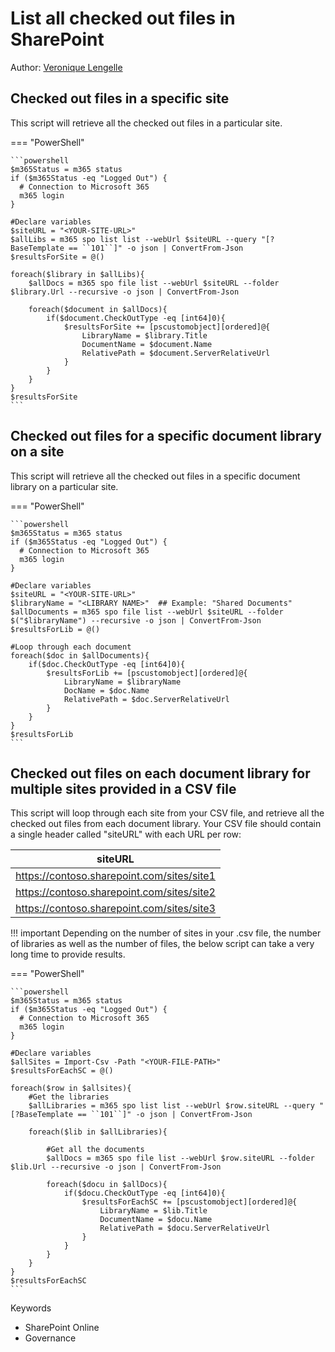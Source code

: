 # List all checked out files in SharePoint

Author: [Veronique Lengelle](https://veronicageek.com/2020/find-checked-out-files-across-multiple-site-collections/)

## Checked out files in a specific site

This script will retrieve all the checked out files in a particular site.

=== "PowerShell"

    ```powershell
    $m365Status = m365 status
    if ($m365Status -eq "Logged Out") {
      # Connection to Microsoft 365
      m365 login
    }

    #Declare variables
    $siteURL = "<YOUR-SITE-URL>"
    $allLibs = m365 spo list list --webUrl $siteURL --query "[?BaseTemplate == ``101``]" -o json | ConvertFrom-Json
    $resultsForSite = @()

    foreach($library in $allLibs){
        $allDocs = m365 spo file list --webUrl $siteURL --folder $library.Url --recursive -o json | ConvertFrom-Json

        foreach($document in $allDocs){
            if($document.CheckOutType -eq [int64]0){
                $resultsForSite += [pscustomobject][ordered]@{
                    LibraryName = $library.Title
                    DocumentName = $document.Name
                    RelativePath = $document.ServerRelativeUrl
                }
            }
        }
    }
    $resultsForSite
    ```

## Checked out files for a specific document library on a site

This script will retrieve all the checked out files in a specific document library on a particular site.

=== "PowerShell"

    ```powershell
    $m365Status = m365 status
    if ($m365Status -eq "Logged Out") {
      # Connection to Microsoft 365
      m365 login
    }

    #Declare variables
    $siteURL = "<YOUR-SITE-URL>"
    $libraryName = "<LIBRARY NAME>"  ## Example: "Shared Documents"
    $allDocuments = m365 spo file list --webUrl $siteURL --folder $("$libraryName") --recursive -o json | ConvertFrom-Json
    $resultsForLib = @()

    #Loop through each document
    foreach($doc in $allDocuments){
        if($doc.CheckOutType -eq [int64]0){
            $resultsForLib += [pscustomobject][ordered]@{
                LibraryName = $libraryName
                DocName = $doc.Name
                RelativePath = $doc.ServerRelativeUrl
            }
        }
    }
    $resultsForLib
    ```

## Checked out files on each document library for multiple sites provided in a CSV file

This script will loop through each site from your CSV file, and retrieve all the checked out files from each document library. Your CSV file should contain a single header called "siteURL" with each URL per row:

| siteURL                                    |
| ------------------------------------------ |
| https://contoso.sharepoint.com/sites/site1 |
| https://contoso.sharepoint.com/sites/site2 |
| https://contoso.sharepoint.com/sites/site3 |

!!! important
    Depending on the number of sites in your .csv file, the number of libraries as well as the number of files, the below script can take a very long time to provide results.

=== "PowerShell"

    ```powershell
    $m365Status = m365 status
    if ($m365Status -eq "Logged Out") {
      # Connection to Microsoft 365
      m365 login
    }

    #Declare variables
    $allSites = Import-Csv -Path "<YOUR-FILE-PATH>"
    $resultsForEachSC = @()

    foreach($row in $allsites){
        #Get the libraries
        $allLibraries = m365 spo list list --webUrl $row.siteURL --query "[?BaseTemplate == ``101``]" -o json | ConvertFrom-Json

        foreach($lib in $allLibraries){

            #Get all the documents
            $allDocs = m365 spo file list --webUrl $row.siteURL --folder $lib.Url --recursive -o json | ConvertFrom-Json

            foreach($docu in $allDocs){
                if($docu.CheckOutType -eq [int64]0){
                    $resultsForEachSC += [pscustomobject][ordered]@{
                        LibraryName = $lib.Title
                        DocumentName = $docu.Name
                        RelativePath = $docu.ServerRelativeUrl
                    }
                }
            }
        }
    }
    $resultsForEachSC
    ```

Keywords

- SharePoint Online
- Governance
